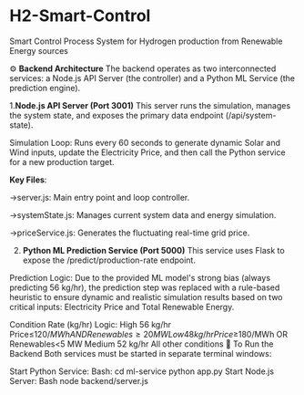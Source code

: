 # H2-Smart-Control
Smart Control Process System for  Hydrogen production from Renewable Energy sources

⚙️ **Backend Architecture**
The backend operates as two interconnected services: a Node.js API Server (the controller) and a Python ML Service (the prediction engine).

1.**Node.js API Server (Port 3001)**
This server runs the simulation, manages the system state, and exposes the primary data endpoint (/api/system-state).

Simulation Loop: Runs every 60 seconds to generate dynamic Solar and Wind inputs, update the Electricity Price, and then call the Python service for a new production target.

**Key Files**:

->server.js: Main entry point and loop controller.

->systemState.js: Manages current system data and energy simulation.

->priceService.js: Generates the fluctuating real-time grid price.

2. **Python ML Prediction Service (Port 5000)**
This service uses Flask to expose the /predict/production-rate endpoint.

Prediction Logic: Due to the provided ML model's strong bias (always predicting 56 kg/hr), the prediction step was replaced with a rule-based heuristic to ensure dynamic and realistic simulation results based on two critical inputs: Electricity Price and Total Renewable Energy.

Condition	Rate (kg/hr)	Logic:
High	56 kg/hr	Price≤$120/MWh AND Renewables≥20 MW
Low	48 kg/hr	Price≥$180/MWh OR Renewables<5 MW
Medium	52 kg/hr	All other conditions
🚀 To Run the Backend
Both services must be started in separate terminal windows:

Start Python Service:
Bash:
cd ml-service
python app.py
Start Node.js Server:
Bash
node backend/server.js
